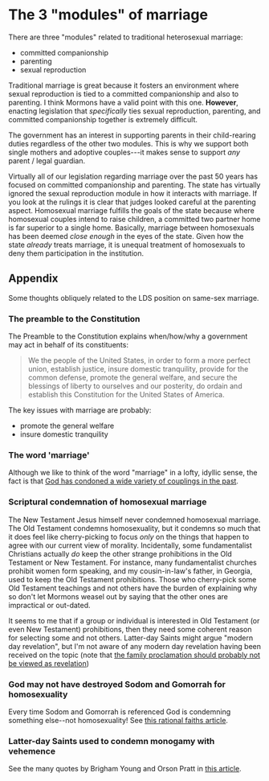 # The 3 "modules" of marriage

There are three "modules" related to traditional heterosexual marriage:

* committed companionship
* parenting
* sexual reproduction

Traditional marriage is great because it fosters an environment where sexual reproduction is tied to a committed companionship and also to parenting.  I think Mormons have a valid point with this one.  **However**, enacting legislation that *specifically* ties sexual reproduction, parenting, and committed companionship together is extremely difficult.

The government has an interest in supporting parents in their child-rearing duties regardless of the other two modules.  This is why we support both single mothers and adoptive couples---it makes sense to support *any* parent / legal guardian.

Virtually all of our legislation regarding marriage over the past 50 years has focused on committed companionship and parenting.  The state has virtually ignored the sexual reproduction module in how it interacts with marriage.  If you look at the rulings it is clear that judges looked careful at the parenting aspect.  Homosexual marriage fulfills the goals of the state because where homosexual couples intend to raise children, a committed two partner home is far superior to a single home.  Basically, marriage between homosexuals has been deemed *close enough* in the eyes of the state.  Given how the state *already* treats marriage, it is unequal treatment of homosexuals to deny them participation in the institution.

## Appendix

Some thoughts obliquely related to the LDS position on same-sex marriage.

### The preamble to the Constitution

The Preamble to the Constitution explains when/how/why a government may act in behalf of its constituents:

> We the people of the United States, in order to form a more perfect union, establish justice, insure domestic tranquility, provide for the common defense, promote the general welfare, and secure the blessings of liberty to ourselves and our posterity, do ordain and establish this Constitution for the United States of America.

The key issues with marriage are probably:

* promote the general welfare
* insure domestic tranquility

### The word 'marriage'

Although we like to think of the word "marriage" in a lofty, idyllic sense, the fact is that [God has condoned a wide variety of couplings in the past](http://images.elephantjournal.com/wp-content/uploads/2008/09/marriage.jpg).

### Scriptural condemnation of homosexual marriage

The New Testament Jesus himself never condemned homosexual marriage.  The Old Testament condemns homosexuality, but it condemns so much that it does feel like cherry-picking to focus *only* on the things that happen to agree with our current view of morality.  Incidentally, some fundamentalist Christians actually *do* keep the other strange prohibitions in the Old Testament or New Testament.  For instance, many fundamentalist churches prohibit women form speaking, and my cousin-in-law's father, in Georgia, used to keep the Old Testament prohibitions.  Those who cherry-pick some Old Testament teachings and not others have the burden of explaining why so don't let Mormons weasel out by saying that the other ones are impractical or out-dated.

It seems to me that if a group or individual is interested in Old Testament (or even New Testament) prohibitions, then they need some coherent reason for selecting some and not others.  Latter-day Saints might argue "modern day revelation", but I'm not aware of any modern day revelation having been received on the topic (note that [the family proclamation should probably not be viewed as revelation](https://docs.google.com/viewer?url=https://github.com/faenrandir/a_careful_examination/raw/7c67d2029f5b38669069b9af5d4f1305df2a2c51/documents/family-proclamation/family_proclamation_not_scripture_a_legal_document.pdf))

### God may not have destroyed Sodom and Gomorrah for homosexuality

Every time Sodom and Gomorrah is referenced God is condemning something else--not homosexuality!  See [this rational faiths article](http://rationalfaiths.com/old-testament-prohibit-homosexuality/).

### Latter-day Saints used to condemn monogamy with vehemence

See the many quotes by Brigham Young and Orson Pratt in [this article](http://rationalfaiths.com/why-god-allowed-gays-to-marry/).

